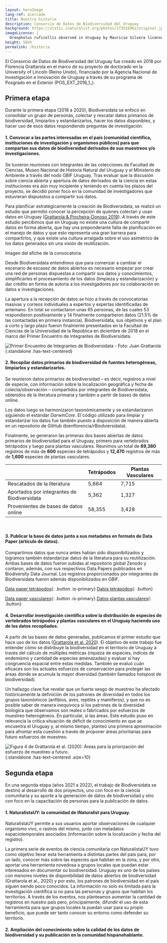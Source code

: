 ```yaml
---
layout: heroImage
lang-ref: acercade
title: Nuestra historia
description: Consorcio de Datos de Biodiversidad del Uruguay
background: https://static.inaturalist.org/photos/173516962/original.jpg
imageLicense: |
  Oreopholus ruficollis observed in Uruguay by Mauricio Silvera licensed under [CC-BY-NC](http://creativecommons.org/licenses/by-nc/4.0/) via [iNaturalist](https://www.gbif.org/occurrence/3759147791)
height: 50vh
permalink: /historia
---
```


El Consorcio de Datos de Biodiversidad del Uruguay fue creado en 2018 por Florencia Grattarola en el marco de su proyecto de doctorado en la University of Lincoln (Reino Unido), financiado por la Agencia Nacional de Investigación e Innovación de Uruguay a través de su programa de Posgrado en el Exterior (POS_EXT_2016_1\_).

## Primera etapa

Durante la primera etapa (2018 a 2020), Biodiversidata se enfocó en consolidar un grupo de personas, colectar y rescatar datos primarios de biodiversidad, limpiarlos y estandarizarlos, hacer los datos disponibles, y hacer uso de esos datos respondiendo preguntas de investigación.

#### 1. Convocar a las partes interesadas en el país (comunidad científica, instituciones de investigación y organismos públicos) para que compartan sus datos de biodiversidad derivados de sus muestreos y/o investigaciones.

Se tuvieron reuniones con integrantes de las colecciones de Facultad de Ciencias, Museo Nacional de Historia Natural del Uruguay y el Ministerio de Ambiente a través del nodo GBIF Uruguay. Tras evaluar que la discusión sobre ciencia abierta y apertura de datos derivados de la ciencia en estas instituciones era aún muy incipiente y teniendo en cuenta los plazos del proyecto, se decidió poner foco en la comunidad de investigadores que estuvieran dispuestos a compartir sus datos.

Para planificar estratégicamente la creación de Biodiversidata, se realizó un estudio que permitió conocer la percepción de quienes colectan y usan datos en Uruguay ([Grattarola & Pincheira-Donoso 2019](https://doi.org/10.26462/28.1.1)). A través de este estudio percibimos que en Uruguay no existe una cultura de compartir datos en forma abierta, que hay una preponderante falta de planificación en el manejo de datos y que esto representa una gran barrera para compartirlos, y que existe una cultura arraigada sobre el uso asimétrico de los datos generados sin una visión de reutilización.


Imagen del afiche de la convocatoria


Desde Biodiversidata entendimos que para comenzar a cambiar el escenario de escasez de datos abiertos es necesario empezar por crear una red de personas dispuestas a compartir sus datos y conocimientos, simplificarles el procesamiento de los datos (limpieza y estandarización) y dar crédito en forma de autoría a los investigadores por su colaboración en datos e investigaciones.

La apertura a la recepción de datos se hizo a través de convocatorias masivas y correos individuales a expertos y expertas identificadas de antemano. En total se contactaron unas 65 personas, de las cuales 53 respondieron positivamente y 14 finalmente compartieron datos (21.5% de las contactadas en primera instancia). Biodiversidata, sus objetivos y el plan a corto y largo plazo fueron finalmente presentados en la Facultad de Ciencias de la Universidad de la República en diciembre de 2018 en el marco del Primer Encuentro de Integrantes de Biodiversidata.


![Primer Encuentro de Integrantes de Biodiversidata - Foto: Juan Grattarola](https://live.staticflickr.com/4856/45306350515_7b87f2ad9d_k.jpg){:standalone .has-text-centered}


#### 2. Recopilar datos primarios de biodiversidad de fuentes heterogéneas, limpiarlos y estandarizarlos.

Se reunieron datos primarios de biodiversidad – es decir, registros a nivel de especie, con información sobre la localización geográfica y fecha de colecta/observación – compartidos por integrantes de Biodiversidata, obtenidos de la literatura primaria y también a partir de bases de datos online.

Los datos luego se harmonizaron taxonómicamente y se estandarizaron siguiendo el estándar *DarwinCore*. El código utilizado para limpiar y estandarizar los datos fue también puesto a disposición de manera abierta en un repositorio de GitHub (bienflorencia/rBiodviersidata).

Finalmente, se generaron las primeras dos bases abiertas de datos primarios de biodiversidad para el Uruguay, primero para vertebrados tetrápodos y luego para plantas vasculares. Reunimos un total de **69,380** registros de más de **600** especies de tetrápodos y **12,470** registros de más de **1,600** especies de plantas vasculares.

|                                             | Tetrápodos | Plantas Vasculares |
|---------------------------------------------|------------|--------------------|
| Rescatados de la literatura                 | 5,664      | 7,715              |
| Aportados por integrantes de Biodiversidata | 5,362      | 1,327              |
| Provenientes de bases de datos online       | 58,355     | 3,428              |  

<br>

#### 3. Publicar la base de datos junto a sus metadatos en formato de Data Paper (artículo de datos).

 Compartimos datos que nunca antes habían sido disponibilizados y logramos también estandarizar datos de la literatura para su reutilización. Ambas bases de datos fueron subidas al repositorio global Zenodo y contaron, además, con sus respectivos Data Papers publicados en Biodiversity Data Journal. Los registros proporcionados por integrantes de Biodiversidata fueron además disponibilizados en GBIF.


[Data paper tetrápodos](https://doi.org/10.3897/BDJ.7.e36226){: .button .is-primary}
[Datos tetrápodos](https://doi.org/10.5281/zenodo.3685897){: .button}  

[Data paper vasculares](https://doi.org/10.3897/BDJ.8.e56850){: .button .is-primary}
[Datos plantas vasculares](https://doi.org/10.5281/zenodo.3954406){: .button}  


#### 4. Desarrollar investigación científica sobre la distribución de especies de vertebrados tetrápodos y plantas vasculares en el Uruguay haciendo uso de los datos recopilados.

A partir de las bases de datos generadas, publicamos el primer estudio que hace uso de los datos ([Grattarola et al. 2020](https://doi.org/10.1038/s41598-020-79074-8)). El objetivo de este trabajo fue entender cómo se distribuye la biodiversidad en el territorio de Uruguay a través del cálculo de múltiples métricas (riqueza de especies, índices de endemismo y cantidad de especies amenazadas) y evaluar si hay congruencia espacial entre estas medidas. También se evaluó cuán eficaces son los actuales esfuerzos de conservación para proteger las áreas donde se acumula la mayor diversidad (también llamados hotspost de biodiversidad).  

Un hallazgo clave fue revelar que un fuerte sesgo de muestreo ha afectado históricamente la definición de los patrones de diversidad en todos los grupos taxonómicos (anfibios, aves, reptiles y mamíferos), y que no es posible saber de manera inequívoca si los patrones de la diversidad biológica que observamos son reales o fabricados por esfuerzos de muestreo heterogéneos. En particular, si las áreas. Este estudio puso en relevancia la crítica situación de déficit de conocimiento en que se encuentra el Uruguay y, al mismo tiempo, planteó una primera aproximación para afrontar esta cuestión a través de proponer áreas prioritarias para futuro esfuerzos de muestreo.

![Figura 4 de Grattarola et al. (2020): Áreas para la priorización del esfuerzo de muestreo a futuro. ](https://media.springernature.com/full/springer-static/image/art%3A10.1038%2Fs41598-020-79074-8/MediaObjects/41598_2020_79074_Fig4_HTML.png?as=webp){:standalone .has-text-centered .size=10}

## Segunda etapa

En una segunda etapa (años 2021 a 2022), el trabajo de Biodiversidata se destinó al desarrollo de dos proyectos, uno con foco en la ciencia comunitaria y su aporte a la generación de datos de biodiversidad y otro con foco en la capacitación de personas para la publicación de datos.


#### 1. NaturalistaUY: la comunidad de iNaturalist para Uruguay.

NaturalistaUY permite a sus usuarios aportar observaciones de cualquier organismo vivo, o rastros del mismo, junto con metadatos espaciotemporales asociados (información sobre la localización y fecha del registro).

La primera serie de eventos de ciencia comunitaria con NaturalistaUY tuvo como objetivo llevar esta herramienta a distintas partes del país para, por un lado, conocer más sobre las especies que habitan en la zona, y por otro, aportar una herramienta novedosa a grupos locales que puedan estar interesados en documentar su biodiversidad. Uruguay es uno de los países con menores niveles de disponibilidad de datos abiertos de biodiversidad (Grattarola et al., 2020) y por esto, los patrones de biodiversidad en el país siguen siendo poco conocidos. La información no solo es limitada para la investigación científica si no para las personas y grupos que habitan los territorios. A través de los eventos, nos planteamos aumentar la cantidad de registros en nuestro país pero, principalmente, difundir el uso de esta herramienta para que grupos locales la puedan usar para su propio beneficio, que puede ser tanto conocer su entorno como defender su territorio. 


#### 2. Ampliación del conocimiento sobre la calidad de los datos de biodiversidad y su publicación en la comunidad hispanohablante.
